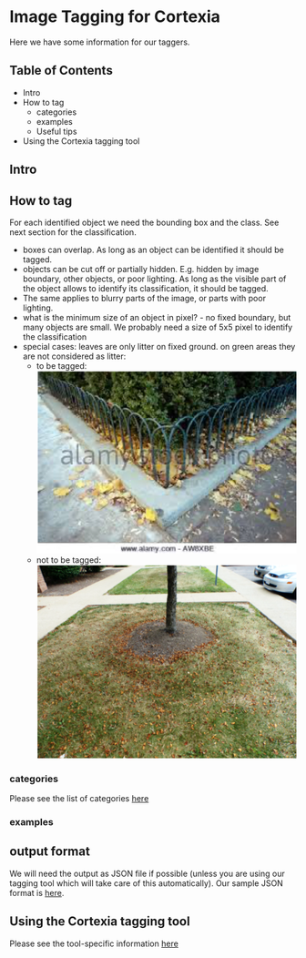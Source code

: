 # Image Tagging for Cortexia

Here we have some information for our taggers.

## Table of Contents

- Intro
- How to tag
  - categories
  - examples
  - Useful tips
- Using the Cortexia tagging tool

## Intro

## How to tag

For each identified object we need the bounding box and the class. See next section for the classification.

- boxes can overlap. As long as an object can be identified it should be tagged.
- objects can be cut off or partially hidden. E.g. hidden by image boundary, other objects, or poor lighting. As long as the visible part of the object allows to identify its classification, it should be tagged.
- The same applies to blurry parts of the image, or parts with poor lighting. 
- what is the minimum size of an object in pixel? - no fixed boundary, but many objects are small. We probably need a size of 5x5 pixel to identify the classification
- special cases: leaves are only litter on fixed ground. on green areas they are not considered as litter: 
  - to be tagged: ![leaves considered as litter](images/leaves-litter.png)
  - not to be tagged: ![leaves NOT considered as litter](images/leaves-not-considered-as-litter.png)

### categories

Please see the list of categories [here](./categories.md)

### examples

## output format

We will need the output as JSON file if possible (unless you are using our tagging tool which will take care of this automatically). Our sample JSON format is [here](./cortexia-sample.json).

## Using the Cortexia tagging tool

Please see the tool-specific information [here](tagging-tool.md)
